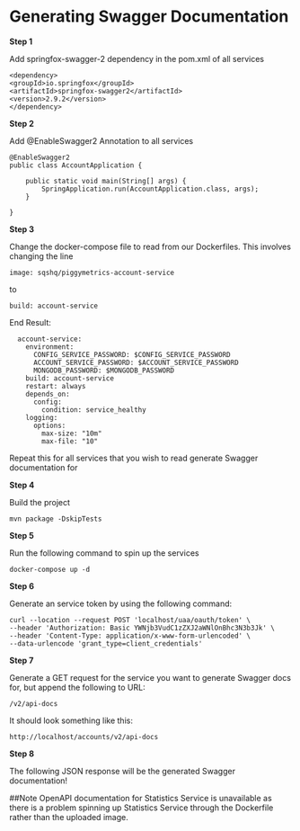 # Generating Swagger Documentation

**Step 1**

Add springfox-swagger-2 dependency in the pom.xml of all services
```
<dependency>
<groupId>io.springfox</groupId>
<artifactId>springfox-swagger2</artifactId>
<version>2.9.2</version>
</dependency>
```

**Step 2**

Add @EnableSwagger2 Annotation to all services
```
@EnableSwagger2
public class AccountApplication {

	public static void main(String[] args) {
		SpringApplication.run(AccountApplication.class, args);
	}

}

```
**Step 3**

Change the docker-compose file to read from our Dockerfiles. This involves changing the line 
```
image: sqshq/piggymetrics-account-service
```
to
```
build: account-service
```
End Result:
```
  account-service:
    environment:
      CONFIG_SERVICE_PASSWORD: $CONFIG_SERVICE_PASSWORD
      ACCOUNT_SERVICE_PASSWORD: $ACCOUNT_SERVICE_PASSWORD
      MONGODB_PASSWORD: $MONGODB_PASSWORD
    build: account-service
    restart: always
    depends_on:
      config:
        condition: service_healthy
    logging:
      options:
        max-size: "10m"
        max-file: "10"
```

Repeat this for all services that you wish to read generate Swagger documentation for

**Step 4**

Build the project
```
mvn package -DskipTests
```


**Step 5**

Run the following command to spin up the services
```
docker-compose up -d
```


**Step 6**

Generate an service token by using the following command:
```
curl --location --request POST 'localhost/uaa/oauth/token' \
--header 'Authorization: Basic YWNjb3VudC1zZXJ2aWNlOnBhc3N3b3Jk' \
--header 'Content-Type: application/x-www-form-urlencoded' \
--data-urlencode 'grant_type=client_credentials'
```

**Step 7**

Generate a GET request for the service you want to generate Swagger docs for, but append the following to
URL:

```
/v2/api-docs
```
It should look something like this:
```
http://localhost/accounts/v2/api-docs
```

**Step 8**

The following JSON response will be the generated Swagger documentation!



##Note
OpenAPI documentation for Statistics Service is unavailable as there is a 
problem spinning up Statistics Service through the Dockerfile rather than the 
uploaded image.